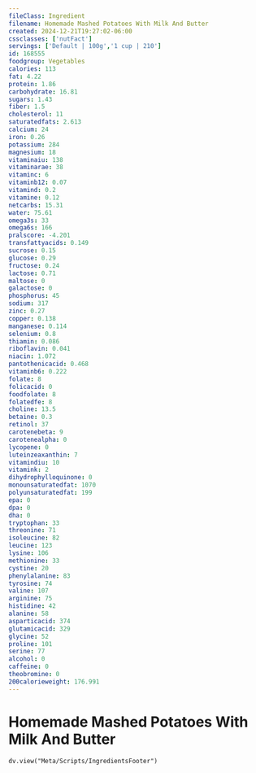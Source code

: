 ```yaml
---
fileClass: Ingredient
filename: Homemade Mashed Potatoes With Milk And Butter
created: 2024-12-21T19:27:02-06:00
cssclasses: ['nutFact']
servings: ['Default | 100g','1 cup | 210']
id: 168555
foodgroup: Vegetables
calories: 113
fat: 4.22
protein: 1.86
carbohydrate: 16.81
sugars: 1.43
fiber: 1.5
cholesterol: 11
saturatedfats: 2.613
calcium: 24
iron: 0.26
potassium: 284
magnesium: 18
vitaminaiu: 138
vitaminarae: 38
vitaminc: 6
vitaminb12: 0.07
vitamind: 0.2
vitamine: 0.12
netcarbs: 15.31
water: 75.61
omega3s: 33
omega6s: 166
pralscore: -4.201
transfattyacids: 0.149
sucrose: 0.15
glucose: 0.29
fructose: 0.24
lactose: 0.71
maltose: 0
galactose: 0
phosphorus: 45
sodium: 317
zinc: 0.27
copper: 0.138
manganese: 0.114
selenium: 0.8
thiamin: 0.086
riboflavin: 0.041
niacin: 1.072
pantothenicacid: 0.468
vitaminb6: 0.222
folate: 8
folicacid: 0
foodfolate: 8
folatedfe: 8
choline: 13.5
betaine: 0.3
retinol: 37
carotenebeta: 9
carotenealpha: 0
lycopene: 0
luteinzeaxanthin: 7
vitamindiu: 10
vitamink: 2
dihydrophylloquinone: 0
monounsaturatedfat: 1070
polyunsaturatedfat: 199
epa: 0
dpa: 0
dha: 0
tryptophan: 33
threonine: 71
isoleucine: 82
leucine: 123
lysine: 106
methionine: 33
cystine: 20
phenylalanine: 83
tyrosine: 74
valine: 107
arginine: 75
histidine: 42
alanine: 58
asparticacid: 374
glutamicacid: 329
glycine: 52
proline: 101
serine: 77
alcohol: 0
caffeine: 0
theobromine: 0
200calorieweight: 176.991
---
```


# Homemade Mashed Potatoes With Milk And Butter

```dataviewjs
dv.view("Meta/Scripts/IngredientsFooter")
```